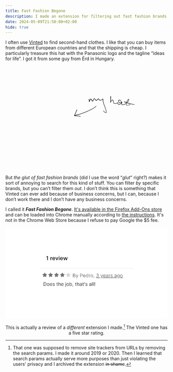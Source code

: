 ```yaml
---
title: Fast Fashion Begone
description: I made an extension for filtering out fast fashion brands on Vinted
date: 2024-05-09T21:50:00+02:00
hide: true
---
```

I often use [Vinted](https://vinted.com/) to find second-hand clothes. I like that you can buy items from different European countries and that the shipping is cheap. I particularly treasure this hat with the Panasonic logo and the tagline “ideas for life”. I got it from some guy from Érd in Hungary.

<svg viewBox="0 0 237.1 151.3" xml:space="preserve" xmlns:xlink="http://www.w3.org/1999/xlink" xmlns="http://www.w3.org/2000/svg">
  <g transform="translate(-23 -20.5)">
    <image width="109.9" height="146.6" preserveAspectRatio="none" xlink:href="cool-hat.webp" x="23" y="25.1"/>
    <g style="direction:ltr;stroke-linecap:round;stroke-linejoin:round">
      <path d="m127.76 85.16-.06.4-.4.97-.56 1.24-.57 1.37-.57 1.3-.57 1.08-.45.8-.34.56q-.12.29.57.46l1.59.23 1.47.1 1.36.07.97.17.74.05q.28 0 .5.12l.52.05.45.12.23.05a.4.4 0 0 1-.23.74l-.34-.11-.56-.23-.69-.17-.68-.11-.96-.12-1.3-.05-1.6-.12q-.74 0-1.59-.17-.8-.11-.96-.34-.23-.22-.17-.5 0-.24.17-.52l.34-.57.45-.8.51-1.07.57-1.25.57-1.36.45-1.25q.23-.57.29-.97l.05-.4a.45.45 0 0 1 .85.23z" fill="currentcolor"/>
      <path d="m123.78 92.71.74-.1 2.27-.46q1.65-.23 2.9-.57 1.3-.29 3.23-.97l4.55-1.7q2.55-.9 5.22-2.04 2.61-1.14 4.77-2.28l3.4-1.76 2-1.24 1.13-.86.68-.56.46-.63.34-.34a.28.28 0 0 1 .4.34l-.29.34-.57.63q-.22.34-.68.62l-1.13.91-2.1 1.25q-1.25.8-3.41 1.87l-4.77 2.27q-2.67 1.14-5.23 2.1l-4.54 1.7q-1.99.69-3.3 1.03l-2.89.68-2.27.46-.62.22a.47.47 0 0 1-.23-.9zM145.7 69.5l.06.29.11.56v.57l.06.46v1.3l.05.17a.43.43 0 0 1-.85 0v-1.87l-.11-.51-.11-.51-.06-.23a.45.45 0 0 1 .85-.23zm-.4 3.07.06-.12q.11-.05.34-.56l.34-.69q0-.22.23-.56l.28-.68.23-.63q.11-.4.34-.57.17-.11.57 0 .28 0 .5.12.24.11.4.34l.35.4.28.45q.17.17.28.57l.29.56.34.52.28.22h.12a.4.4 0 0 1-.46.68l-.22-.17-.4-.45-.29-.51-.28-.57-.28-.4-.4-.56q-.23-.29-.57-.4-.23-.12-.28.11l-.23.57-.23.57-.17.62-.22.68-.29.57-.23.4-.1.11a.4.4 0 0 1-.58-.57zm4.77-.57.12-.11.4-.57.45-.91.45-.74.46-.57.34-.5q.17-.18.56-.35.46-.11.69.06.28.17.45.45l.34.51.34.46.23.4.45.34q.29.17.57.11l.63-.23.5-.34.57-.5q.23-.18.34-.4l.35-.29q.17-.17.5-.28h.52l.34.34.4.4.4.56.45.57.4.28q.22.12.68 0l.85-.28q.5-.17.85-.4l.68-.5.46-.46.5-.34q.29-.17.46.11.17.34.17.57v1.13q-.06.34.06 1.25.11.91.4 1.99l.56 2.27.85 2.27.86 2.27.85 2.27.62 2.05q.29.9.4 1.7l.23 1.36v.97q-.12.4-.4.51-.23.11-.85-.06l-1.14-.56q-.62-.29-1.02-.68-.4-.35-.57-.63l-.45-.57-.29-.34a.28.28 0 0 1 .46-.34l.23.34.45.57.51.57q.34.28.9.57l.97.5q.46.18.57 0 .17-.22.12-.73l-.23-1.3q-.11-.8-.4-1.71-.23-.97-.62-1.99l-.85-2.27-.91-2.27-.8-2.33-.68-2.27-.45-2.1-.12-1.25v-1.25q0-.34.12-.23.05.17-.12.4l-.57.46-.68.56q-.45.29-.96.46-.51.22-1.14.28-.57.12-.85 0-.34-.17-.57-.45l-.56-.51-.57-.69q-.23-.4-.46-.34-.22.12-.4.34l-.4.4-.56.57-.57.51-.57.23-.5.17q-.29 0-.63-.23-.4-.23-.74-.57l-.45-.56-.29-.46-.45-.57q-.23-.34-.46-.17l-.4.51-.39.57-.34.68-.34.8-.29.62-.34.4-.22.11a.4.4 0 0 1-.46-.62Zm27.26-6.7v1.7l-.06 1.2v1.13l-.11.97v1.13l-.12 1.14-.17.96v.46q.06.17 0 .22v.12h-.05l-.06.05h-.29l-.05-.05v-.06l-.06-.11.06-.4.23-.51.28-.57.34-.62q.17-.34.57-.74l.57-.63q.22-.22.5-.34.23-.17.57-.17.23 0 .57.17l.46.4q.22.23.34.57l.22.8.12.79.11.9q0 .57.11.86 0 .28.23.45l.46.29q.28.11.9.05h1.14l.97-.28q.45-.11.79-.34l.57-.4.45-.28q.17-.17.34 0 .17.05.23.4v.56l.06.46.22.4.34.33q.23.23.57.35l.63.1.56-.1.57-.23.57-.34.57-.34.4-.4.28-.51q.11-.29.11-.68 0-.4-.22-.85l-.34-.86-.52-.8-.4-.45q-.16-.17-.5-.28-.29-.11-.57 0-.34.06-.57.23-.34.17-.4.62l-.11.8.11.57q.06.28.23.5l.34.4q.23.17.63.29l.68.11q.28 0 .5-.11l.58-.29q.34-.11.62-.34l.8-.4q.45-.1.45.35v.8l-.23.56-.17.68-.06.57q0 .23.23.57.29.28.51.34.23.11.57.11.46 0 1.14-.17l1.59-.57 1.59-.9q.8-.46 1.42-1.03.68-.57 1.13-1.2.57-.62.85-1.07l.57-.9.34-1.03.17-.68q.12-.17-.34.17l-.85.74q-.34.4-.74 1.13l-.74 1.48-.5 1.59-.24 1.36v.97q0 .4.12.68.17.23.57.34h.8l.96-.29.96-.28.74-.34.45-.23.46-.28.28-.17a.32.32 0 0 1 .29.57l-.29.11-.45.23-.57.28-.8.29-.96.34-1.14.22q-.56.12-1.02-.05-.5-.17-.68-.57-.23-.4-.28-.85l.05-1.03.23-1.47.57-1.7q.28-.8.74-1.54l.8-1.13q.39-.51.79-.86.4-.28.68-.34.34-.05.45.4.12.4 0 1.02l-.4 1.14q-.22.57-.56 1.02l-.85 1.14-1.25 1.25-1.48 1.07-1.7.91q-.91.4-1.7.63-.74.22-1.26.22-.56 0-.85-.17l-.57-.4-.4-.56q-.1-.34-.05-.57l.06-.62.17-.74.22-.8.06-.28q0 .17-.34.45l-.74.46-.68.28-.68.12-.62-.06-.57-.23-.46-.34q-.28-.23-.5-.57l-.3-.56-.16-.74v-.8q.05-.4.23-.68.1-.34.34-.51l.45-.23.57-.11h.57l.68.23.4.34.45.57.57.85.4.96q.16.57.16 1.08 0 .57-.17.85-.11.34-.34.57l-.45.57-.57.34-.68.4q-.34.22-.74.34l-.68.11-.57-.06-.57-.22-.45-.4-.4-.46-.34-.56-.11-.68.06-.52q.05-.22.1 0 0 .23-.22.35l-.62.4q-.4.28-.91.45l-1.08.22h-1.2q-.73 0-1.13-.1-.4-.18-.62-.46-.23-.29-.34-.63l-.12-.85q0-.57-.11-.9l-.17-.75-.11-.56q-.12-.29-.4-.57-.34-.34-.57-.29-.34 0-.57.23l-.56.57-.46.68-.28.62-.34.8-.23.45-.06.12h-.05l-.06.05h-.29l-.05-.05v-.06l-.06-.11v-.74l.11-.85.06-1.14v-3.3l-.06-1.18v-.91l-.05-.57v-.23a.45.45 0 0 1 .85 0z" fill="currentcolor"/>
      <path d="m197.2 72.78.74.35 1.64.79 1.82.57 2.1.62 2.56.68 2.27.57 2.1.46 1.2.22a.29.29 0 0 1-.12.57l-1.14-.28-2.16-.4-2.27-.57-2.6-.57-2.17-.56-1.93-.63-1.7-.68-.74-.34a.45.45 0 0 1 .4-.8z" fill="currentcolor"/>
    </g>
  </g>
</svg>

But *the glut of fast fashion brands* (did I use the word “*glut*” right?) makes it sort of annoying to search for this kind of stuff. You can filter *by* specific brands, but you can’t filter them *out*. I don’t think this is something that Vinted can ever add because of business concerns, but I can, because I don’t work there and I don’t have any business concerns.

I called it ***Fast Fashion Begone***. [It's available in the Firefox Add-Ons store](https://addons.mozilla.org/en-GB/firefox/addon/fast-fashion-begone/) and can be loaded into Chrome manually according to [the instructions](https://github.com/nonnullish/fast-fashion-begone/tree/main#chrome). It's not in the Chrome Web Store because I refuse to pay Google the $5 fee.

![4 star review of the no-track extension by Pedro saying 'Does the job, that's all!](does-the-job.webp)

<center>

This is actually a review of a *different* extension I made.[^1] The Vinted one has a five star rating.

</center>

[^1]: That one was supposed to remove site trackers from URLs by removing the search params. I made it around 2019 or 2020. Then I learned that search params actually serve more purposes than just violating the users' privacy and I archived the extension ~~in shame~~.
